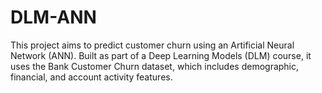 # DLM-ANN
This project aims to predict customer churn using an Artificial Neural Network (ANN). Built as part of a Deep Learning Models (DLM) course, it uses the Bank Customer Churn dataset, which includes demographic, financial, and account activity features.

